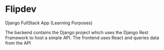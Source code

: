 # Flipdev
Django FullStack App (Learning Purposes)

The backend contains the Django project which uses the Django Rest Framework to host a simple API. The frontend uses React and queries data from the API
